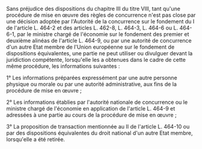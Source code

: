 Sans préjudice des dispositions du chapitre III du titre VIII, tant qu'une procédure de mise en œuvre des règles de concurrence n'est pas close par une décision adoptée par l'Autorité de la concurrence sur le fondement du I de l'article L. 464-2 et des articles L. 462-8, L. 464-3, L. 464-6 ou L. 464-6-1, par le ministre chargé de l'économie sur le fondement des premier et deuxième alinéas de l'article L. 464-9, ou par une autorité de concurrence d'un autre Etat membre de l'Union européenne sur le fondement de dispositions équivalentes, une partie ne peut utiliser ou divulguer devant la juridiction compétente, lorsqu'elle les a obtenues dans le cadre de cette même procédure, les informations suivantes :


1° Les informations préparées expressément par une autre personne physique ou morale ou par une autorité administrative, aux fins de la procédure de mise en œuvre ;


2° Les informations établies par l'autorité nationale de concurrence ou le ministre chargé de l'économie en application de l'article L. 464-9 et adressées à une partie au cours de la procédure de mise en œuvre ;


3° La proposition de transaction mentionnée au II de l'article L. 464-10 ou par des dispositions équivalentes du droit national d'un autre Etat membre, lorsqu'elle a été retirée.

